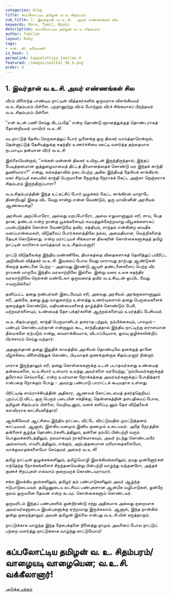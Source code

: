 ```yaml
---
categories: blog
title: கப்பலோட்டிய தமிழன் வ.உ.சிதம்பரம்
sub_title: 1. இவர்தான் வ.உ.சி.  அவர் எண்ணங்கள் சில
keywords: More, Tamil, Books
description: கப்பலோட்டிய தமிழன் வ.உ.சிதம்பரம்
author: Tamilan
layout: Ruby
tags:
- என். வி. கலைமணி
is_book: 1
permalink: kappalottiya_tamilan_4
featured: /images/noolkal_96_6.png
order: 4
---
```

## 1. இவர்தான் வ.உ.சி. அவர் எண்ணங்கள் சில

வீரம் விளைந்த பாண்டிய நாட்டின் வித்தகர்களில் ஒருவராக விளங்கியவர் வ.உ.சிதம்பரம் பிள்ளை. புறநானூற்று வீரம் போற்றும் வீரச் சிங்கமாகப் பிறந்தவர் வ.உ.சிதம்பரம் பிள்ளை.

“என் கடன் பணி செய்து கிடப்பதே” என்ற தொண்டு ஞானத்துக்குத் தொண்டராகத் தோன்றியவர் மாவீரர் வ.உ.சி!

வடநாட்டுத் தேசிய செருகளத்துப் போர் முனைக்கு ஒரு திலகர் வாய்த்தாரென்றால், தென்னாட்டுத் தேசியத்துக்கு சுதந்திர உணர்ச்சியை ஊட்டி வளர்த்த தந்தையாக நடமாடிய தன்மான வீரர் வ.உ.சி

இல்லையென்றால், “எங்கள் மன்னன் திலகர் உயிருடன் இருந்திருந்தால், இந்தப் பேடித்தனமான ஒத்துழையாமைத் திட்டத் தீர்மானத்தைக் கொண்டு வர இந்தக் காந்தி துணிவாரா?” என்று, கல்கத்தாவில் நடைபெற்ற அகில இந்தியத் தேசியக் காங்கிரஸ் மகா சிறப்புச் சபையில் காந்தி பெருமானை நேருக்கு நேராகக் கேட்ட அஞ்சா நெஞ்சராக சிதம்பரம் இருந்திருப்பாரா?

வ.உசிதம்பரத்தின் இந்த உட்கட்சிப் போர் முழக்கம் கேட்ட காங்கிரஸ் மாநாடே திணறியது! இதை விட வேறு சான்று என்ன வேண்டும், ஒரு மாவீரனின் அரசியல் ஆண்மைக்கு?

அரசியல் அறப்போரோ, அல்லது மறப்போரோ, அவை எதுவானாலும் சரி, சாம, பேத தான, தண்டம் என்ற நான்கு யூகங்களையும் சமயத்துக்கேற்றவாறு வியூகங்களாகப் பயன்படுத்திக் கொள்ள வேண்டுமே தவிர, சத்தியம், சாந்தம் என்கின்ற வைதீக மனப்பான்மைகள், விடுதலைப் போர்க்களத்திலே நல்ல, அமைதியான, வெற்றிகளைத் தேடிக் கொடுக்காது. என்ற மராட்டியச் சிங்கமான திலகரின் கொள்கைகளுக்குத் தமிழ் நாட்டின் வாரிசாக வாய்த்தவர் வ.உ.சிதம்பரனார்!

நாட்டு விடுதலைக்கு இந்திய மண்ணிலே, தியாகத்தை விதைகளாகத் தெளித்துப் பயிரிட்ட அறிவியல் வித்தகர் வ.உ.சி. இவரைப் போல வேறு யாராவது நாற்பது ஆண்டுகள் சிறைத் தண்டனை பெற்ற - அதாவது இரண்டு ஆயுள் தண்டனைகளைப் பெற்ற வீர நாயகன் யாருமே இந்திய வரலாற்றிலே இல்லை. இன்று வரை உலக சுதந்திர வரலாற்றிலே நெல்சன் மண்டேலா ஒருவரைத் தவிர வ.உசியுடன் ஒப்பிட வேறு எவருமில்லை!

தனிப்பட்ட தனது நண்பர்கள் இடையேயும் சரி, அல்லது அரசியல் அரங்குகளானாலும் சரி, அங்கே, தனது சூது வாதுகளற்ற உள்ளத்து உணர்வுகளால் தனது பெருமைகளைக் குறைத்துக் கொண்டும், மதிவன்மைகளைத் தாழ்த்திக் கொண்டும் பேசி, மற்றவர்களையும், உண்மைத் தேச பக்தர்களின் ஆற்றல்களையும் உயர்த்திப் பேசியவர்.

வ.உ.சிதம்பரனார், காந்தி பெருமானிடம் தளராத பற்றும், நம்பிக்கையும், பாசமும் – பண்பும் கொண்டவர்தான் என்றாலும் கூட, காந்தீயத்தால் இந்திய நாட்டிற்கு ஏராளமான தீமைகளே ஏற்படும் என்று, வைராக்கியமாக, விடாப்பிடியாக, ஓய்வு ஒழிச்சலின்றிப் பிரச்சாரம் செய்து வந்தார்:

அதனால்தான் தனது இறுதிக் காலத்தில் அரசியல் தொண்டிலே தனக்குத் தானே வீழ்ச்சியை விளைவித்துக் கொண்ட பிடிவாதக் குணக்குன்றாக சிதம்பரனார் நின்றார்.

யாராக இருந்தாலும் சரி, தனது கொள்கைகளுக்கு உடன் படாதவர்களது உண்மைத் தன்மைகளை, வ.உசியார் உளமார உவந்து அவர்களை வரவேற்று; ‘நம்பியவர்களுக்குத் துரோகம் செய்யாதே’, என்ற உயர்வான நோக்கத்தை அவரவர்களுக்குப் போதித்தார் என்பதை நோக்கும் போது - அவரது பண்பாடு பாராட்டக் கூடியதாக உள்ளது.

பிரிட்டிஷ் சாம்ராச்சியத்தின் அதிகார, ஆணவக் கோட்டையைத் தகர்த்தெறியப் புறப்பட்டு விட்ட ஒரு பெரும் படையின் சக்திக்கு; தென்னகத்தின் தளபதியைப் போல, தமிழன் சிதம்பரம் பிள்ளை, வெறியுடனும், மனக் களிப்புடனும் தேச விடுதலைக் களவீரராக காட்சியளித்தார்!

ஆங்கிலேயர் ஆட்சியை இந்திய நாட்டை விட்டே விரட்டுவதில் முரட்டுத்தனம் காட்டியவர். ஆனால், இளகிய மனமும் இனிய குணமும் உடையவர். அதே நேரத்தில் தன்னைச் சூழ்ந்த தொண்டர்களிடத்திலும், தன்னை நம்பிப் பின்பற்றி வரும் பொதுமக்களிடத்திலும், நலமாகவும் நாகரிகமாகவும், அவர் நடந்து கொண்டவரே அல்லாமல், எவரிடத்திலும், எங்கும், அற்பத்தனமான மரியாதைகளையோ, வாக்குவாதங்களையோ செய்தவர் அல்லர் வ.உ.சி!

தமிழ் நாட்டின் ஒழுக்கங்களிலும், தமிழ்மொழி இலக்கியங்களிலும், நமது முன்னோர்கள் எந்தெந்த நோக்கங்களைச் சிறந்தனவென்று பின்பற்றி வாழ்ந்து வந்தனரோ, அந்தக் குணச் சிறப்புகள் எல்லாம் குறைவறக் கொண்டவராவார்.

சங்க இலக்கிய நூல்களிலும், தமிழர் தம் பண்பாடுகளிலும் அவர் ஆழ்ந்த ஈடுபாடுடையவர். தமிழனுடைய லட்சியப் பண்புகளான ஆன்மீக வழிபாடுகள், ஒன்றே குலம் ஒருவனே தேவன் என்ற கடவுட் கொள்கைகளும் கொண்டவர்.

ஒருவரிடம் இந்தப் பண்புகளில் ஒன்றிரண்டு சற்று அதிகமாக அல்லது குறைவாக அவரவர்களுடைய இயல்புகளுக்கு ஏற்றவாறு இருக்கலாம். ஆனால், இந்த நான்கில் ஒன்று குறைந்தாலும் அவன் தமிழன் இல்லை என்பது வ.உ.சி.யின் கருத்தாகும்.

நாட்டுக்காக வாழ்ந்த இந்த தேசபக்தனை நினைத்து நாமும் அவனைப் போல நாட்டுப் பற்றை வளர்த்து நாட்டுக்காக வாழ்ந்து காட்டுவோம்!

# கப்பலோட்டிய தமிழன் வ. உ. சிதம்பரம்/வாழையடி வாழையென; வ.உ.சி. வக்கீலானார்!

[அடுத்த பக்கம்](kappalottiya_tamilan_5)
